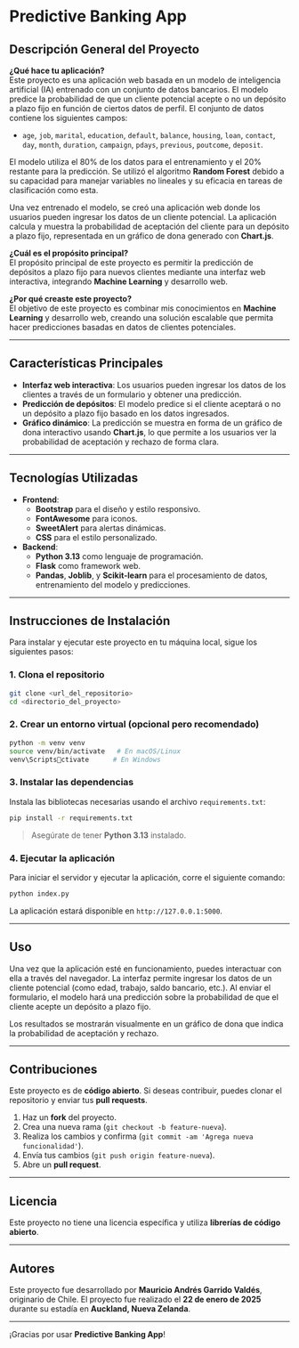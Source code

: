 
# Predictive Banking App

## Descripción General del Proyecto

**¿Qué hace tu aplicación?**  
Este proyecto es una aplicación web basada en un modelo de inteligencia artificial (IA) entrenado con un conjunto de datos bancarios. El modelo predice la probabilidad de que un cliente potencial acepte o no un depósito a plazo fijo en función de ciertos datos de perfil. El conjunto de datos contiene los siguientes campos:  
- `age`, `job`, `marital`, `education`, `default`, `balance`, `housing`, `loan`, `contact`, `day`, `month`, `duration`, `campaign`, `pdays`, `previous`, `poutcome`, `deposit`.

El modelo utiliza el 80% de los datos para el entrenamiento y el 20% restante para la predicción. Se utilizó el algoritmo **Random Forest** debido a su capacidad para manejar variables no lineales y su eficacia en tareas de clasificación como esta.

Una vez entrenado el modelo, se creó una aplicación web donde los usuarios pueden ingresar los datos de un cliente potencial. La aplicación calcula y muestra la probabilidad de aceptación del cliente para un depósito a plazo fijo, representada en un gráfico de dona generado con **Chart.js**.

**¿Cuál es el propósito principal?**  
El propósito principal de este proyecto es permitir la predicción de depósitos a plazo fijo para nuevos clientes mediante una interfaz web interactiva, integrando **Machine Learning** y desarrollo web.

**¿Por qué creaste este proyecto?**  
El objetivo de este proyecto es combinar mis conocimientos en **Machine Learning** y desarrollo web, creando una solución escalable que permita hacer predicciones basadas en datos de clientes potenciales.

---

## Características Principales

- **Interfaz web interactiva**: Los usuarios pueden ingresar los datos de los clientes a través de un formulario y obtener una predicción.
- **Predicción de depósitos**: El modelo predice si el cliente aceptará o no un depósito a plazo fijo basado en los datos ingresados.
- **Gráfico dinámico**: La predicción se muestra en forma de un gráfico de dona interactivo usando **Chart.js**, lo que permite a los usuarios ver la probabilidad de aceptación y rechazo de forma clara.
  
---

## Tecnologías Utilizadas

- **Frontend**: 
  - **Bootstrap** para el diseño y estilo responsivo.
  - **FontAwesome** para iconos.
  - **SweetAlert** para alertas dinámicas.
  - **CSS** para el estilo personalizado.
- **Backend**: 
  - **Python 3.13** como lenguaje de programación.
  - **Flask** como framework web.
  - **Pandas**, **Joblib**, y **Scikit-learn** para el procesamiento de datos, entrenamiento del modelo y predicciones.

---

## Instrucciones de Instalación

Para instalar y ejecutar este proyecto en tu máquina local, sigue los siguientes pasos:

### 1. Clona el repositorio

```bash
git clone <url_del_repositorio>
cd <directorio_del_proyecto>
```

### 2. Crear un entorno virtual (opcional pero recomendado)

```bash
python -m venv venv
source venv/bin/activate   # En macOS/Linux
venv\Scriptsctivate      # En Windows
```

### 3. Instalar las dependencias

Instala las bibliotecas necesarias usando el archivo `requirements.txt`:

```bash
pip install -r requirements.txt
```

> Asegúrate de tener **Python 3.13** instalado.

### 4. Ejecutar la aplicación

Para iniciar el servidor y ejecutar la aplicación, corre el siguiente comando:

```bash
python index.py
```

La aplicación estará disponible en `http://127.0.0.1:5000`.

---

## Uso

Una vez que la aplicación esté en funcionamiento, puedes interactuar con ella a través del navegador. La interfaz permite ingresar los datos de un cliente potencial (como edad, trabajo, saldo bancario, etc.). Al enviar el formulario, el modelo hará una predicción sobre la probabilidad de que el cliente acepte un depósito a plazo fijo.

Los resultados se mostrarán visualmente en un gráfico de dona que indica la probabilidad de aceptación y rechazo.

---

## Contribuciones

Este proyecto es de **código abierto**. Si deseas contribuir, puedes clonar el repositorio y enviar tus **pull requests**.

1. Haz un **fork** del proyecto.
2. Crea una nueva rama (`git checkout -b feature-nueva`).
3. Realiza los cambios y confirma (`git commit -am 'Agrega nueva funcionalidad'`).
4. Envía tus cambios (`git push origin feature-nueva`).
5. Abre un **pull request**.

---

## Licencia

Este proyecto no tiene una licencia específica y utiliza **librerías de código abierto**.

---

## Autores

Este proyecto fue desarrollado por **Mauricio Andrés Garrido Valdés**, originario de Chile. El proyecto fue realizado el **22 de enero de 2025** durante su estadía en **Auckland, Nueva Zelanda**.

---

¡Gracias por usar **Predictive Banking App**!
